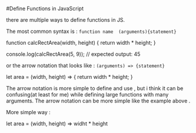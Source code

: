 #Define Functions in JavaScript

there are multiple ways to define functions in JS.

The most common syntax is :
```function name  (arguments){statement} ```

function calcRectArea(width, height) {
  return width * height;
}

console.log(calcRectArea(5, 9));
// expected output: 45



or the arrow notation that looks like :
```(arguments) => {statement}```

let area = (width, height) => {
 return width * height;
}

The arrow notation is more simple to define and use , but i think it can be confusing(at least for me) while defining large functions with many arguments.
The arrow notation can be more simple like the example above .


More simple way :

let area = (width, height) => widht * height 


